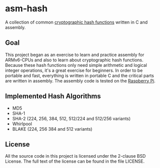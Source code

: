 # asm-hash
A collection of common [cryptographic hash functions](https://en.wikipedia.org/wiki/Cryptographic_hash) written in C and assembly.

## Goal
This project began as an exercise to learn and practice assembly for ARMv6-CPUs and also to learn about cryptographic hash functions. Because these hash functions only need simple arithmetic and logical integer operations, it's a great exercise for beginners. In order to be portable and fast, everything is written in portable C and the critical parts are written in assembly. The assembly code is tested on the [Raspberry Pi](http://www.raspberrypi.org/). 

## Implemented Hash Algorithms
* MD5
* SHA-1
* SHA-2 (224, 256, 384, 512, 512/224 and 512/256 variants)
* Whirlpool
* BLAKE (224, 256 384 and 512 variants)

## License
All the source code in this project is licensed under the 2-clause BSD License. The full text of the license can be found in the file LICENSE. 
